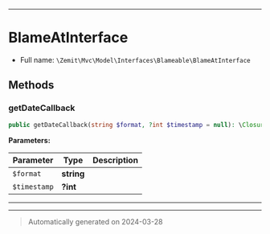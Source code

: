 ***

# BlameAtInterface





* Full name: `\Zemit\Mvc\Model\Interfaces\Blameable\BlameAtInterface`



## Methods


### getDateCallback



```php
public getDateCallback(string $format, ?int $timestamp = null): \Closure
```








**Parameters:**

| Parameter | Type | Description |
|-----------|------|-------------|
| `$format` | **string** |  |
| `$timestamp` | **?int** |  |





***


***
> Automatically generated on 2024-03-28
